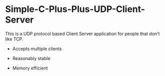 # Simple-C-Plus-Plus-UDP-Client-Server
This is a UDP protocol based Client Server application for people that don't like TCP.

- Accepts multiple clients

- Reasonably stable

- Memory efficient
